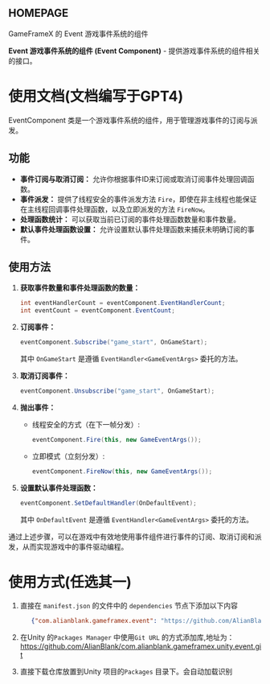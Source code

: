 ﻿## HOMEPAGE

GameFrameX 的 Event 游戏事件系统的组件

**Event 游戏事件系统的组件 (Event Component)** - 提供游戏事件系统的组件相关的接口。

# 使用文档(文档编写于GPT4)

EventComponent 类是一个游戏事件系统的组件，用于管理游戏事件的订阅与派发。

## 功能

- **事件订阅与取消订阅：** 允许你根据事件ID来订阅或取消订阅事件处理回调函数。
- **事件派发：** 提供了线程安全的事件派发方法 `Fire`，即使在非主线程也能保证在主线程回调事件处理函数，以及立即派发的方法 `FireNow`。
- **处理函数统计：** 可以获取当前已订阅的事件处理函数数量和事件数量。
- **默认事件处理函数设置：** 允许设置默认事件处理函数来捕获未明确订阅的事件。

## 使用方法

1. **获取事件数量和事件处理函数的数量：**

   ```csharp
   int eventHandlerCount = eventComponent.EventHandlerCount;
   int eventCount = eventComponent.EventCount;
   ```

2. **订阅事件：**

   ```csharp
   eventComponent.Subscribe("game_start", OnGameStart);
   ```

   其中 `OnGameStart` 是遵循 `EventHandler<GameEventArgs>` 委托的方法。

3. **取消订阅事件：**

   ```csharp
   eventComponent.Unsubscribe("game_start", OnGameStart);
   ```

4. **抛出事件：**

    - 线程安全的方式（在下一帧分发）:

      ```csharp
      eventComponent.Fire(this, new GameEventArgs());
      ```

    - 立即模式（立刻分发）:

      ```csharp
      eventComponent.FireNow(this, new GameEventArgs());
      ```

5. **设置默认事件处理函数：**

   ```csharp
   eventComponent.SetDefaultHandler(OnDefaultEvent);
   ```

   其中 `OnDefaultEvent` 是遵循 `EventHandler<GameEventArgs>` 委托的方法。

通过上述步骤，可以在游戏中有效地使用事件组件进行事件的订阅、取消订阅和派发，从而实现游戏中的事件驱动编程。

# 使用方式(任选其一)

1. 直接在 `manifest.json` 的文件中的 `dependencies` 节点下添加以下内容
   ```json
      {"com.alianblank.gameframex.event": "https://github.com/AlianBlank/com.alianblank.gameframex.unity.event.git"}
    ```
2. 在Unity 的`Packages Manager` 中使用`Git URL` 的方式添加库,地址为：https://github.com/AlianBlank/com.alianblank.gameframex.unity.event.git

3. 直接下载仓库放置到Unity 项目的`Packages` 目录下。会自动加载识别